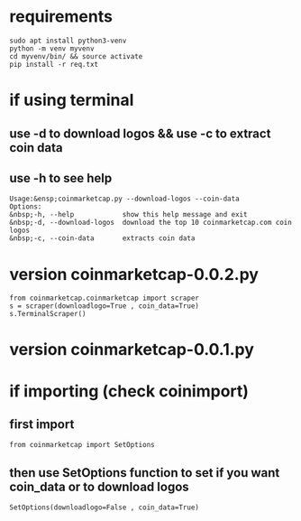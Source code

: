 # requirements 
``` sudo apt install python3-venv ```  
``` python -m venv myvenv ```  
``` cd myvenv/bin/ && source activate ```  
``` pip install -r req.txt ```  

# if using terminal 
## use -d to download logos && use -c to extract coin data
## use -h to see help
``` python3 coinmarketcap.py -h   
Usage:&ensp;coinmarketcap.py --download-logos --coin-data  
Options:   
&nbsp;-h, --help            show this help message and exit    
&nbsp;-d, --download-logos  download the top 10 coinmarketcap.com coin logos     
&nbsp;-c, --coin-data       extracts coin data   
```  

# version coinmarketcap-0.0.2.py
```
from coinmarketcap.coinmarketcap import scraper  
s = scraper(downloadlogo=True , coin_data=True)  
s.TerminalScraper()  
```

# version coinmarketcap-0.0.1.py
# if importing (check coinimport)
## first import 
``` from coinmarketcap import SetOptions ```

## then use SetOptions function to set if you want coin_data or to download logos
``` SetOptions(downloadlogo=False , coin_data=True) ```

